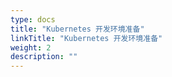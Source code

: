 ```yaml
---
type: docs
title: "Kubernetes 开发环境准备"
linkTitle: "Kubernetes 开发环境准备"
weight: 2
description: ""
---
```

